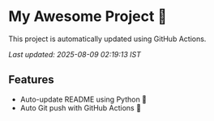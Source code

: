 # My Awesome Project 🚀

This project is automatically updated using GitHub Actions.

_Last updated: 2025-08-09 02:19:13 IST_

## Features
- Auto-update README using Python 🐍
- Auto Git push with GitHub Actions 🤖

